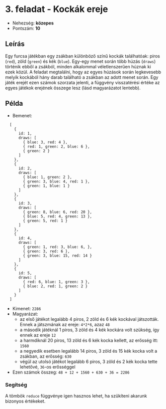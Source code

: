 # 3. feladat - Kockák ereje
- Nehezség: **közepes**
- Pontszám: **10**

## Leírás
Egy furcsa játékban egy zsákban különböző színű kockák találhatóak: piros (`red`), zöld (`green`) és kék (`blue`). Egy-egy menet során több húzás (`draws`) történik ebből a zsákból, minden alkalommal véletlenszerűen húznak ki ezek közül. A feladat megtalálni, hogy az egyes húzások során legkevesebb melyik kockából hány darab található a zsákban az adott menet során. Egy játék erejét ezen számok szorzata jelenti, a függvény visszatérési értéke az egyes játékok erejének összege lesz (lásd magyarázatot lentebb).

## Példa
 - Bemenet:
```
  [
    {
      id: 1,
      draws: [
        { blue: 3, red: 4 },
        { red: 1, green: 2, blue: 6 },
        { green: 2 }
      ]
    },
    {
      id: 2,
      draws: [
        { blue: 1, green: 2 },
        { green: 3, blue: 4, red: 1 },
        { green: 1, blue: 1 }
      ]
    },
    {
      id: 3,
      draws: [
        { green: 8, blue: 6, red: 20 },
        { blue: 5, red: 4, green: 13 },
        { green: 5, red: 1 }
      ]
    },
    {
      id: 4,
      draws: [
        { green: 1, red: 3, blue: 6, },
        { green: 3, red: 6 },
        { green: 3, blue: 15, red: 14 }
      ]
    },
    {
      id: 5,
      draws: [
        { red: 6, blue: 1, green: 3 },
        { blue: 2, red: 1, green: 2 }
      ]
    }
  ]
```
 - Kimenet: `2286`
 - Magyarázat:
   - az első játékot legalább 4 piros, 2 zöld és 6 kék kockával játszották. Ennek a játszmának az ereje: `4*2*6`, azaz `48`
   - a második játéknál 1 piros, 3 zöld és 4 kék kockára volt szükség, így ennek az ereje `12`
   - a harmdiknál 20 piros, 13 zöld és 6 kék kocka kellett, az erősség itt: `1560`
   - a negyedik esetben legalább 14 piros, 3 zöld és 15 kék kocka volt a zsákban, az erősség: `630`
   - végül az utolsó játékot legalább 6 piros, 3 zöld és 2 kék kocka tette lehetővé, `36`-os erősséggel
 - Ezen számok összeg: `48 + 12 + 1560 + 630 + 36 = 2286`  

 ### Segítség
 A tömbök `reduce` függvénye igen hasznos lehet, ha szükíteni akarunk bizonyos értékeket.